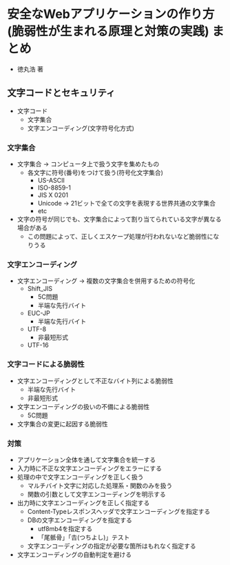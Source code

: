 # 安全なWebアプリケーションの作り方(脆弱性が生まれる原理と対策の実践) まとめ
- 徳丸浩 著

## 文字コードとセキュリティ
- 文字コード
  - 文字集合
  - 文字エンコーディング(文字符号化方式)

### 文字集合
- 文字集合 -> コンピュータ上で扱う文字を集めたもの
  - 各文字に符号(番号)をつけて扱う(符号化文字集合)
    - US-ASCII
    - ISO-8859-1
    - JIS X 0201
    - Unicode -> 21ビットで全ての文字を表現する世界共通の文字集合
    - etc
- 文字の符号が同じでも、文字集合によって割り当てられている文字が異なる場合がある
  - この問題によって、正しくエスケープ処理が行われないなど脆弱性になりうる

### 文字エンコーディング
- 文字エンコーディング -> 複数の文字集合を併用するための符号化
  - Shift_JIS
    - 5C問題
    - 半端な先行バイト
  - EUC-JP
    - 半端な先行バイト
  - UTF-8
    - 非最短形式
  - UTF-16

### 文字コードによる脆弱性
- 文字エンコーディングとして不正なバイト列による脆弱性
  - 半端な先行バイト
  - 非最短形式
- 文字エンコーディングの扱いの不備による脆弱性
  - 5C問題
- 文字集合の変更に起因する脆弱性

### 対策
- アプリケーション全体を通して文字集合を統一する
- 入力時に不正な文字エンコーディングをエラーにする
- 処理の中で文字エンコーディングを正しく扱う
  - マルチバイト文字に対応した処理系・関数のみを扱う
  - 関数の引数として文字エンコーディングを明示する
- 出力時に文字エンコーディングを正しく指定する
  - Content-Typeレスポンスヘッダで文字エンコーディングを指定する
  - DBの文字エンコーディングを指定する
    - utf8mb4を指定する
    - 「尾骶骨」「𠮷(つちよし)」テスト
  - 文字エンコーディングの指定が必要な箇所はもれなく指定する
- 文字エンコーディングの自動判定を避ける
